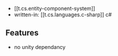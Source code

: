 
- [[t.cs.entity-component-system]]
- written-in: [[t.cs.languages.c-sharp]] c#

## Features

- no unity dependancy